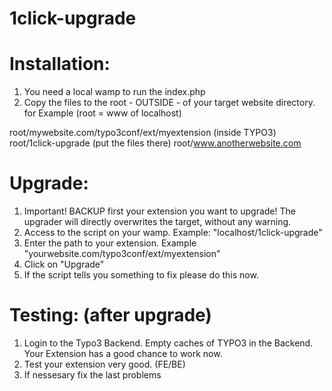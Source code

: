 # 1click-upgrade

# Installation:
1. You need a local wamp to run the index.php
2. Copy the files to the root - OUTSIDE - of your target website directory.
for Example (root = www of localhost)

root/mywebsite.com/typo3conf/ext/myextension   (inside TYPO3)
root/1click-upgrade   			     	 (put the files there)
root/www.anotherwebsite.com

# Upgrade:
1. Important! BACKUP first your extension you want to upgrade! The upgrader will directly overwrites the target, without any warning.
2. Access to the script on your wamp. Example: "localhost/1click-upgrade"
3. Enter the path to your extension. Example  "yourwebsite.com/typo3conf/ext/myextension"
4. Click on "Upgrade"
5. If the script tells you something to fix please do this now.

# Testing: (after upgrade)
1. Login to the Typo3 Backend. Empty caches of TYPO3 in the Backend. Your Extension has a good chance to work now.
2. Test your extension very good. (FE/BE)
3. If nessesary fix the last problems




